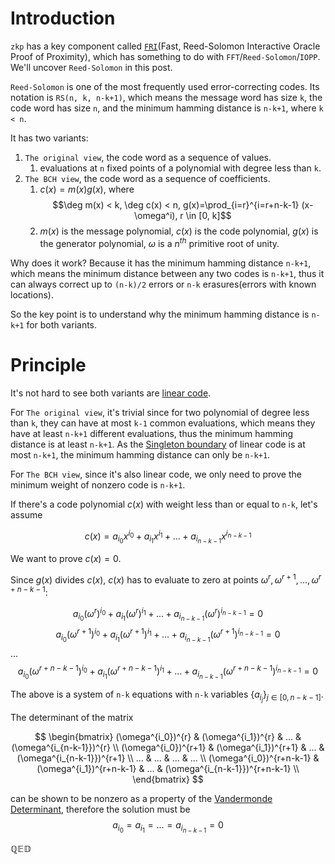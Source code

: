 # Introduction

`zkp` has a key component called [`FRI`](https://eprint.iacr.org/2022/1216.pdf)(Fast, Reed-Solomon Interactive Oracle Proof of Proximity), which has something to do with `FFT`/`Reed-Solomon`/`IOPP`. We'll uncover `Reed-Solomon` in this post.

`Reed-Solomon` is one of the most frequently used error-correcting codes. Its notation is `RS(n, k, n-k+1)`, which means the message word has size `k`, the code word has size `n`, and the minimum hamming distance is `n-k+1`, where `k < n`. 

It has two variants:
1. `The original view`, the code word as a sequence of values.
    1. evaluations at `n` fixed points of a polynomial with degree less than `k`.
2. `The BCH view`, the code word as a sequence of coefficients.
    1. $c(x) = m(x)g(x)$, where $$\deg m(x) < k, \deg c(x) < n, g(x)=\prod_{i=r}^{i=r+n-k-1} (x-\omega^i), r \in [0, k]$$
    2. $m(x)$ is the message polynomial, $c(x)$ is the code polynomial, $g(x)$ is the generator polynomial, $\omega$ is a $n^{th}$ primitive root of unity.

Why does it work? Because it has the minimum hamming distance `n-k+1`, which means the minimum distance between any two codes is `n-k+1`, thus it can always correct up to `(n-k)/2` errors or `n-k` erasures(errors with known locations).

So the key point is to understand why the minimum hamming distance is `n-k+1` for both variants.

# Principle

It's not hard to see both variants are [linear code](https://en.wikipedia.org/wiki/Linear_code).

For `The original view`, it's trivial since for two polynomial of degree less than `k`, they can have at most `k-1` common evaluations, which means they have at least `n-k+1` different evaluations, thus the minimum hamming distance is at least `n-k+1`. As the [Singleton boundary](https://en.wikipedia.org/wiki/Singleton_bound) of linear code is at most `n-k+1`, the minimum hamming distance can only be `n-k+1`.

For `The BCH view`, since it's also linear code, we only need to prove the minimum weight of nonzero code is `n-k+1`. 

If there's a code polynomial $c(x)$ with weight less than or equal to `n-k`, let's assume 

$$c(x) = a_{i_0}x^{i_0} + a_{i_1}x^{i_1} + ... + a_{i_{n-k-1}}x^{i_{n-k-1}}$$

We want to prove $c(x) = 0$.

Since $g(x)$ divides $c(x)$, $c(x)$ has to evaluate to zero at points $\omega^{r}, \omega^{r+1}, ..., \omega^{r+n-k-1}$:

$$a_{i_0}(\omega^{r})^{i_0} + a_{i_1}(\omega^{r})^{i_1} + ... + a_{i_{n-k-1}}(\omega^{r})^{i_{n-k-1}} = 0$$
$$a_{i_0}(\omega^{r+1})^{i_0} + a_{i_1}(\omega^{r+1})^{i_1} + ... + a_{i_{n-k-1}}(\omega^{r+1})^{i_{n-k-1}} = 0$$
...
$$a_{i_0}(\omega^{r+n-k-1})^{i_0} + a_{i_1}(\omega^{r+n-k-1})^{i_1} + ... + a_{i_{n-k-1}}(\omega^{r+n-k-1})^{i_{n-k-1}} = 0$$

The above is a system of `n-k` equations with `n-k` variables $\{a_{i_j}\}_{j \in [0, n-k-1]}$.

The determinant of the matrix 

$$ \begin{bmatrix} 
   (\omega^{i_0})^{r} & (\omega^{i_1})^{r} & ... & (\omega^{i_{n-k-1}})^{r} \\
   (\omega^{i_0})^{r+1} & (\omega^{i_1})^{r+1} & ... & (\omega^{i_{n-k-1}})^{r+1} \\
   ... & ... & ... & ... \\
   (\omega^{i_0})^{r+n-k-1} & (\omega^{i_1})^{r+n-k-1} & ... & (\omega^{i_{n-k-1}})^{r+n-k-1} \\
   \end{bmatrix} $$

can be shown to be nonzero as a property of the [Vandermonde Determinant](https://en.wikipedia.org/wiki/Vandermonde_matrix#Determinant), therefore the solution must be $$a_{i_0} = a_{i_1} = ... = a_{i_{n-k-1}} = 0 $$

$\mathbb{QED}$

